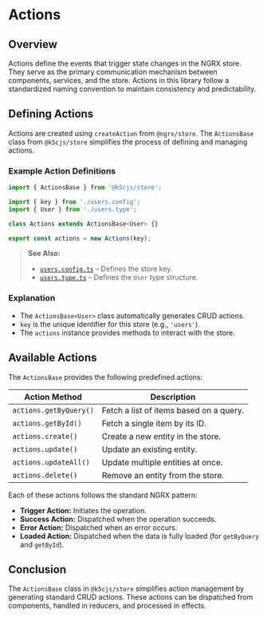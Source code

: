 # Actions

## Overview
Actions define the events that trigger state changes in the NGRX store. They serve as the primary communication mechanism between components, services, and the store. Actions in this library follow a standardized naming convention to maintain consistency and predictability.

## Defining Actions
Actions are created using `createAction` from `@ngrx/store`. The `ActionsBase` class from `@k5cjs/store` simplifies the process of defining and managing actions.

### Example Action Definitions
```typescript
import { ActionsBase } from '@k5cjs/store';

import { key } from './users.config';
import { User } from './users.type';

class Actions extends ActionsBase<User> {}

export const actions = new Actions(key);
```

> **See Also:**  
> - [`users.config.ts`](./usage.md#users-config-users-config-ts) – Defines the store key.  
> - [`users.type.ts`](./usage.md#users-types-users-type-ts) – Defines the `User` type structure.  

### Explanation
- The `ActionsBase<User>` class automatically generates CRUD actions.
- `key` is the unique identifier for this store (e.g., `'users'`).
- The `actions` instance provides methods to interact with the store.

## Available Actions
The `ActionsBase` provides the following predefined actions:

| Action Method           | Description                                      |
|-------------------------|--------------------------------------------------|
| `actions.getByQuery()`  | Fetch a list of items based on a query.         |
| `actions.getById()`     | Fetch a single item by its ID.                  |
| `actions.create()`      | Create a new entity in the store.               |
| `actions.update()`      | Update an existing entity.                      |
| `actions.updateAll()`   | Update multiple entities at once.               |
| `actions.delete()`      | Remove an entity from the store.                |

Each of these actions follows the standard NGRX pattern:
- **Trigger Action:** Initiates the operation.
- **Success Action:** Dispatched when the operation succeeds.
- **Error Action:** Dispatched when an error occurs.
- **Loaded Action:** Dispatched when the data is fully loaded (for `getByQuery` and `getById`).


## Conclusion
The `ActionsBase` class in `@k5cjs/store` simplifies action management by generating standard CRUD actions. These actions can be dispatched from components, handled in reducers, and processed in effects.
